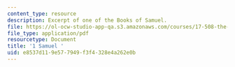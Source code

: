 ```yaml
---
content_type: resource
description: Excerpt of one of the Books of Samuel.
file: https://ol-ocw-studio-app-qa.s3.amazonaws.com/courses/17-508-the-rise-and-fall-of-democracy-regime-change-spring-2002/e8537d119e577949f3f4328e4a262e0b_bible.pdf
file_type: application/pdf
resourcetype: Document
title: '1 Samuel '
uid: e8537d11-9e57-7949-f3f4-328e4a262e0b
---
```

